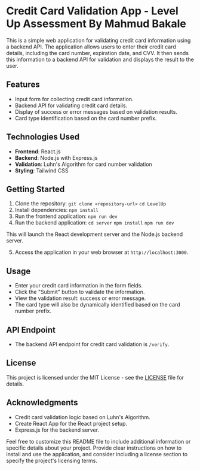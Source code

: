 # Credit Card Validation App - Level Up Assessment By Mahmud Bakale

This is a simple web application for validating credit card information using a backend API. The application allows users to enter their credit card details, including the card number, expiration date, and CVV. It then sends this information to a backend API for validation and displays the result to the user.

## Features

- Input form for collecting credit card information.
- Backend API for validating credit card details.
- Display of success or error messages based on validation results.
- Card type identification based on the card number prefix.

## Technologies Used

- **Frontend**: React.js
- **Backend**: Node.js with Express.js
- **Validation**: Luhn's Algorithm for card number validation
- **Styling**: Tailwind CSS

## Getting Started

1. Clone the repository:
`git clone <repository-url>`
`cd LevelUp`
2. Install dependencies:
`npm install`
3. Run the frontend application:
`npm run dev`
4. Run the backend application:
`cd server`
`npm install`
`npm run dev`

This will launch the React development server and the Node.js backend server.

5. Access the application in your web browser at `http://localhost:3000`.

## Usage

- Enter your credit card information in the form fields.
- Click the "Submit" button to validate the information.
- View the validation result: success or error message.
- The card type will also be dynamically identified based on the card number prefix.

## API Endpoint

- The backend API endpoint for credit card validation is `/verify`.

## License

This project is licensed under the MIT License - see the [LICENSE](LICENSE) file for details.

## Acknowledgments

- Credit card validation logic based on Luhn's Algorithm.
- Create React App for the React project setup.
- Express.js for the backend server.

Feel free to customize this README file to include additional information or specific details about your project. Provide clear instructions on how to install and use the application, and consider including a license section to specify the project's licensing terms.
